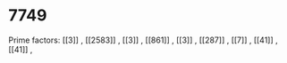 # 7749

Prime factors: [[3]] , [[2583]] , [[3]] , [[861]] , [[3]] , [[287]] , [[7]] , [[41]] , [[41]] , 